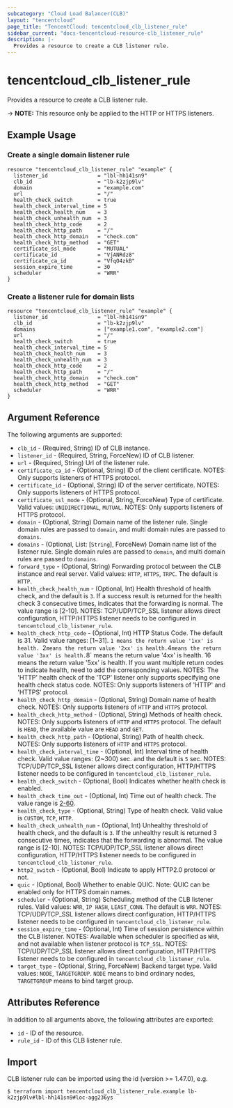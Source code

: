 ```yaml
---
subcategory: "Cloud Load Balancer(CLB)"
layout: "tencentcloud"
page_title: "TencentCloud: tencentcloud_clb_listener_rule"
sidebar_current: "docs-tencentcloud-resource-clb_listener_rule"
description: |-
  Provides a resource to create a CLB listener rule.
---
```


# tencentcloud_clb_listener_rule

Provides a resource to create a CLB listener rule.

-> **NOTE:** This resource only be applied to the HTTP or HTTPS listeners.

## Example Usage

### Create a single domain listener rule

```hcl
resource "tencentcloud_clb_listener_rule" "example" {
  listener_id                = "lbl-hh141sn9"
  clb_id                     = "lb-k2zjp9lv"
  domain                     = "example.com"
  url                        = "/"
  health_check_switch        = true
  health_check_interval_time = 5
  health_check_health_num    = 3
  health_check_unhealth_num  = 3
  health_check_http_code     = 2
  health_check_http_path     = "/"
  health_check_http_domain   = "check.com"
  health_check_http_method   = "GET"
  certificate_ssl_mode       = "MUTUAL"
  certificate_id             = "VjANRdz8"
  certificate_ca_id          = "VfqO4zkB"
  session_expire_time        = 30
  scheduler                  = "WRR"
}
```

### Create a listener rule for domain lists

```hcl
resource "tencentcloud_clb_listener_rule" "example" {
  listener_id                = "lbl-hh141sn9"
  clb_id                     = "lb-k2zjp9lv"
  domains                    = ["example1.com", "example2.com"]
  url                        = "/"
  health_check_switch        = true
  health_check_interval_time = 5
  health_check_health_num    = 3
  health_check_unhealth_num  = 3
  health_check_http_code     = 2
  health_check_http_path     = "/"
  health_check_http_domain   = "check.com"
  health_check_http_method   = "GET"
  scheduler                  = "WRR"
}
```

## Argument Reference

The following arguments are supported:

* `clb_id` - (Required, String) ID of CLB instance.
* `listener_id` - (Required, String, ForceNew) ID of CLB listener.
* `url` - (Required, String) Url of the listener rule.
* `certificate_ca_id` - (Optional, String) ID of the client certificate. NOTES: Only supports listeners of HTTPS protocol.
* `certificate_id` - (Optional, String) ID of the server certificate. NOTES: Only supports listeners of HTTPS protocol.
* `certificate_ssl_mode` - (Optional, String, ForceNew) Type of certificate. Valid values: `UNIDIRECTIONAL`, `MUTUAL`. NOTES: Only supports listeners of HTTPS protocol.
* `domain` - (Optional, String) Domain name of the listener rule. Single domain rules are passed to `domain`, and multi domain rules are passed to `domains`.
* `domains` - (Optional, List: [`String`], ForceNew) Domain name list of the listener rule. Single domain rules are passed to `domain`, and multi domain rules are passed to `domains`.
* `forward_type` - (Optional, String) Forwarding protocol between the CLB instance and real server. Valid values: `HTTP`, `HTTPS`, `TRPC`. The default is `HTTP`.
* `health_check_health_num` - (Optional, Int) Health threshold of health check, and the default is `3`. If a success result is returned for the health check 3 consecutive times, indicates that the forwarding is normal. The value range is [2-10]. NOTES: TCP/UDP/TCP_SSL listener allows direct configuration, HTTP/HTTPS listener needs to be configured in `tencentcloud_clb_listener_rule`.
* `health_check_http_code` - (Optional, Int) HTTP Status Code. The default is 31. Valid value ranges: [1~31]. `1 means the return value '1xx' is health. `2` means the return value '2xx' is health. `4` means the return value '3xx' is health. `8` means the return value '4xx' is health. 16 means the return value '5xx' is health. If you want multiple return codes to indicate health, need to add the corresponding values. NOTES: The 'HTTP' health check of the 'TCP' listener only supports specifying one health check status code. NOTES: Only supports listeners of 'HTTP' and 'HTTPS' protocol.
* `health_check_http_domain` - (Optional, String) Domain name of health check. NOTES: Only supports listeners of `HTTP` and `HTTPS` protocol.
* `health_check_http_method` - (Optional, String) Methods of health check. NOTES: Only supports listeners of `HTTP` and `HTTPS` protocol. The default is `HEAD`, the available value are `HEAD` and `GET`.
* `health_check_http_path` - (Optional, String) Path of health check. NOTES: Only supports listeners of `HTTP` and `HTTPS` protocol.
* `health_check_interval_time` - (Optional, Int) Interval time of health check. Valid value ranges: (2~300) sec. and the default is `5` sec. NOTES: TCP/UDP/TCP_SSL listener allows direct configuration, HTTP/HTTPS listener needs to be configured in `tencentcloud_clb_listener_rule`.
* `health_check_switch` - (Optional, Bool) Indicates whether health check is enabled.
* `health_check_time_out` - (Optional, Int) Time out of health check. The value range is [2-60](SEC).
* `health_check_type` - (Optional, String) Type of health check. Valid value is `CUSTOM`, `TCP`, `HTTP`.
* `health_check_unhealth_num` - (Optional, Int) Unhealthy threshold of health check, and the default is `3`. If the unhealthy result is returned 3 consecutive times, indicates that the forwarding is abnormal. The value range is [2-10].  NOTES: TCP/UDP/TCP_SSL listener allows direct configuration, HTTP/HTTPS listener needs to be configured in `tencentcloud_clb_listener_rule`.
* `http2_switch` - (Optional, Bool) Indicate to apply HTTP2.0 protocol or not.
* `quic` - (Optional, Bool) Whether to enable QUIC. Note: QUIC can be enabled only for HTTPS domain names.
* `scheduler` - (Optional, String) Scheduling method of the CLB listener rules. Valid values: `WRR`, `IP HASH`, `LEAST_CONN`. The default is `WRR`.  NOTES: TCP/UDP/TCP_SSL listener allows direct configuration, HTTP/HTTPS listener needs to be configured in `tencentcloud_clb_listener_rule`.
* `session_expire_time` - (Optional, Int) Time of session persistence within the CLB listener. NOTES: Available when scheduler is specified as `WRR`, and not available when listener protocol is `TCP_SSL`.  NOTES: TCP/UDP/TCP_SSL listener allows direct configuration, HTTP/HTTPS listener needs to be configured in `tencentcloud_clb_listener_rule`.
* `target_type` - (Optional, String, ForceNew) Backend target type. Valid values: `NODE`, `TARGETGROUP`. `NODE` means to bind ordinary nodes, `TARGETGROUP` means to bind target group.

## Attributes Reference

In addition to all arguments above, the following attributes are exported:

* `id` - ID of the resource.
* `rule_id` - ID of this CLB listener rule.


## Import

CLB listener rule can be imported using the id (version >= 1.47.0), e.g.

```
$ terraform import tencentcloud_clb_listener_rule.example lb-k2zjp9lv#lbl-hh141sn9#loc-agg236ys
```

